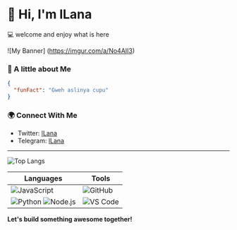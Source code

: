 # 👋 Hi, I'm lLana  
💻 welcome and enjoy what is here

![My Banner] (https://imgur.com/a/No4AII3)

### 🚀 A little about Me
```json
{
  "funFact": "Gweh aslinya cupu"
}
```

### 🌍 Connect With Me  
- Twitter: [lLana](https://twitter.com/triski_m)  
- Telegram: [lLana](https://t.me/jeruknipis69)  


---

![Top Langs](https://github-readme-stats.vercel.app/api/top-langs/?username=0x-Disciple&layout=compact&theme=tokyonight)


| Languages | Tools |
|-----------|-----------|
| ![JavaScript](https://img.shields.io/badge/JavaScript-F7DF1E?style=for-the-badge&logo=javascript&logoColor=black) | ![GitHub](https://img.shields.io/badge/GitHub-100000?style=for-the-badge&logo=github&logoColor=white) |
| ![Python](https://img.shields.io/badge/Python-3776AB?style=for-the-badge&logo=python&logoColor=white) ![Node.js](https://img.shields.io/badge/Node.js-43853D?style=for-the-badge&logo=node.js&logoColor=white) | ![VS Code](https://img.shields.io/badge/VS%20Code-0078D4?style=for-the-badge&logo=visual%20studio%20code&logoColor=white) |


**Let's build something awesome together!**